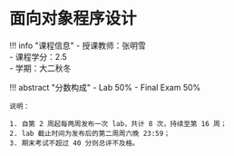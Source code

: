 # 面向对象程序设计

!!! info "课程信息"
    - 授课教师：张明雪  
    - 课程学分：2.5  
    - 学期：大二秋冬

!!! abstract "分数构成"
    - Lab 50%
    - Final Exam 50%

    说明：  

    1. 自第 2 周起每两周发布一次 lab，共计 8 次，持续至第 16 周；  
    2. lab 截止时间为发布后的第二周周六晚 23:59；  
    3. 期末考试不超过 40 分则总评不及格。  